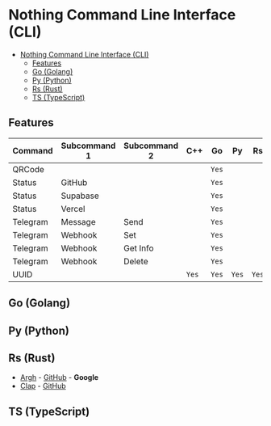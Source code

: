 # Nothing Command Line Interface (CLI)

- [Nothing Command Line Interface (CLI)](#nothing-command-line-interface-cli)
  - [Features](#features)
  - [Go (Golang)](#go-golang)
  - [Py (Python)](#py-python)
  - [Rs (Rust)](#rs-rust)
  - [TS (TypeScript)](#ts-typescript)

## Features

| Command  | Subcommand 1 | Subcommand 2 | C++   | Go    | Py    | Rs    | TS    |
| -------- | ------------ | ------------ | ----- | ----- | ----- | ----- | ----- |
| QRCode   |              |              |       | `Yes` |       |       |       |
| Status   | GitHub       |              |       | `Yes` |       |       |       |
| Status   | Supabase     |              |       | `Yes` |       |       |       |
| Status   | Vercel       |              |       | `Yes` |       |       |       |
| Telegram | Message      | Send         |       | `Yes` |       |       |       |
| Telegram | Webhook      | Set          |       | `Yes` |       |       |       |
| Telegram | Webhook      | Get Info     |       | `Yes` |       |       |       |
| Telegram | Webhook      | Delete       |       | `Yes` |       |       |       |
| UUID     |              |              | `Yes` | `Yes` | `Yes` | `Yes` | `Yes` |

## Go (Golang)

## Py (Python)

## Rs (Rust)

- [Argh](https://docs.rs/argh/latest/argh/) - [GitHub](https://github.com/google/argh) - **Google**
- [Clap](https://docs.rs/clap/latest/clap/) - [GitHub](https://github.com/clap-rs/clap)

## TS (TypeScript)
